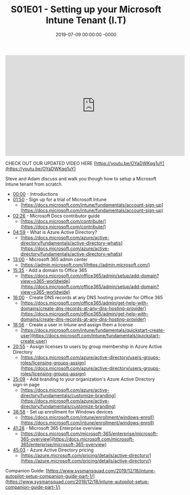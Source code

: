 ﻿---
layout: post
title: "S01E01 - Setting up your Microsoft Intune Tenant (I.T)"
date: 2019-07-09 00:00:00 -0000
categories:
---

<iframe loading="lazy" width="560" height="315" src="https://www.youtube.com/embed/OkeUN-tdfqs" title="YouTube video player" frameborder="0" allow="accelerometer; autoplay; clipboard-write; encrypted-media; gyroscope; picture-in-picture" allowfullscreen></iframe>

CHECK OUT OUR UPDATED VIDEO HERE [https://youtu.be/OYaDWKqg1uY](https://youtu.be/OYaDWKqg1uY)

Steve and Adam discuss and walk you though how to setup a Microsoft Intune tenant from scratch.

- [00:00](https://www.youtube.com/watch?v=OkeUN-tdfqs&t=0s) - Introductions
- [01:50](https://www.youtube.com/watch?v=OkeUN-tdfqs&t=110s) - Sign up for a trial of Microsoft Intune
   - [https://docs.microsoft.com/intune/fundamentals/account-sign-up](https://docs.microsoft.com/intune/fundamentals/account-sign-up)
- [02:26](https://www.youtube.com/watch?v=OkeUN-tdfqs&t=146s) - Microsoft Docs contributor guide
   - [https://docs.microsoft.com/contribute/](https://docs.microsoft.com/contribute/)
- [04:59](https://www.youtube.com/watch?v=OkeUN-tdfqs&t=299s) - What is Azure Active Directory?
   - [https://docs.microsoft.com/azure/active-directory/fundamentals/active-directory-whatis](https://docs.microsoft.com/azure/active-directory/fundamentals/active-directory-whatis)
- [13:00](https://www.youtube.com/watch?v=OkeUN-tdfqs&t=780s) - Microsoft 365 admin center
   - [https://admin.microsoft.com/](https://admin.microsoft.com/)
- [15:35](https://www.youtube.com/watch?v=OkeUN-tdfqs&t=935s) - Add a domain to Office 365
   - [https://docs.microsoft.com/office365/admin/setup/add-domain?view=o365-worldwide](https://docs.microsoft.com/office365/admin/setup/add-domain?view=o365-worldwide)
- [16:00](https://www.youtube.com/watch?v=OkeUN-tdfqs&t=960s) - Create DNS records at any DNS hosting provider for Office 365
   - [https://docs.microsoft.com/office365/admin/get-help-with-domains/create-dns-records-at-any-dns-hosting-provider](https://docs.microsoft.com/office365/admin/get-help-with-domains/create-dns-records-at-any-dns-hosting-provider)
- [18:56](https://www.youtube.com/watch?v=OkeUN-tdfqs&t=1136s) - Create a user in Intune and assign them a license
   - [https://docs.microsoft.com/intune/fundamentals/quickstart-create-user](https://docs.microsoft.com/intune/fundamentals/quickstart-create-user)
- [20:55](https://www.youtube.com/watch?v=OkeUN-tdfqs&t=1255s) - Assign licenses to users by group membership in Azure Active Directory
   - [https://docs.microsoft.com/azure/active-directory/users-groups-roles/licensing-groups-assign](https://docs.microsoft.com/azure/active-directory/users-groups-roles/licensing-groups-assign)
- [25:09](https://www.youtube.com/watch?v=OkeUN-tdfqs&t=1509s) - Add branding to your organization's Azure Active Directory sign-in page
   - [https://docs.microsoft.com/azure/active-directory/fundamentals/customize-branding](https://docs.microsoft.com/azure/active-directory/fundamentals/customize-branding)
- [38:58](https://www.youtube.com/watch?v=OkeUN-tdfqs&t=2338s) - Set up enrollment for Windows devices
   - [https://docs.microsoft.com/intune/enrollment/windows-enroll](https://docs.microsoft.com/intune/enrollment/windows-enroll)
- [41:28](https://www.youtube.com/watch?v=OkeUN-tdfqs&t=2488s) - Microsoft 365 Enterprise overview
   - [https://docs.microsoft.com/microsoft-365/enterprise/microsoft-365-overview](https://docs.microsoft.com/microsoft-365/enterprise/microsoft-365-overview)
- [45:03](https://www.youtube.com/watch?v=OkeUN-tdfqs&t=2703s) - Azure Active Directory pricing
   - [https://azure.microsoft.com/pricing/details/active-directory/](https://azure.microsoft.com/pricing/details/active-directory/)

Companion Guide:
[https://www.sysmansquad.com/2019/12/18/intune-autopilot-setup-companion-guide-part-1/](https://www.sysmansquad.com/2019/12/18/intune-autopilot-setup-companion-guide-part-1/)

